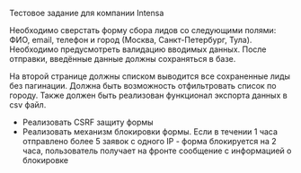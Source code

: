 Тестовое задание для компании Intensa

Необходимо сверстать форму сбора лидов со следующими полями: ФИО, email, телефон и город (Москва, Санкт-Петербург, Тула). Необходимо предусмотреть валидацию вводимых данных. После отправки, введённые данные должны сохраняться в базе.

На второй странице должны списком выводится все сохраненные лиды без пагинации. Должна быть возможность отфильтровать список по городу. Также должен быть реализован функционал экспорта данных в csv файл.

- Реализовать CSRF защиту формы
- Реализовать механизм блокировки формы. Если в течении 1 часа отправлено более 5 заявок с одного IP - форма блокируется на 2 часа, пользователь получает на фронте сообщение с информацией о блокировке

